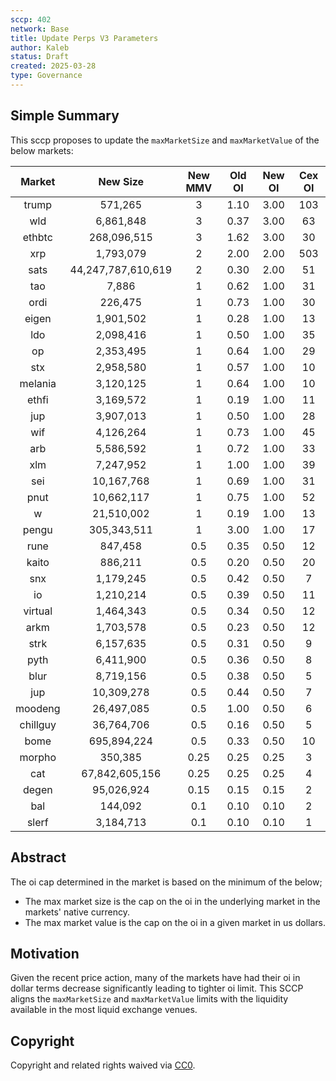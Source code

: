 ```yaml
---
sccp: 402
network: Base
title: Update Perps V3 Parameters
author: Kaleb
status: Draft
created: 2025-03-28
type: Governance
---
```


## Simple Summary

This sccp proposes to update the `maxMarketSize` and `maxMarketValue` of the below markets:

| **Market** |    **New Size**    | **New MMV** | **Old OI** | **New OI** | **Cex OI** |
|:----------:|:------------------:|:-----------:|:----------:|:----------:|:----------:|
|    trump   |       571,265      |      3      |    1.10    |    3.00    |     103    |
|     wld    |      6,861,848     |      3      |    0.37    |    3.00    |     63     |
|   ethbtc   |     268,096,515    |      3      |    1.62    |    3.00    |     30     |
|     xrp    |      1,793,079     |      2      |    2.00    |    2.00    |     503    |
|    sats    | 44,247,787,610,619 |      2      |    0.30    |    2.00    |     51     |
|     tao    |        7,886       |      1      |    0.62    |    1.00    |     31     |
|    ordi    |       226,475      |      1      |    0.73    |    1.00    |     30     |
|    eigen   |      1,901,502     |      1      |    0.28    |    1.00    |     13     |
|     ldo    |      2,098,416     |      1      |    0.50    |    1.00    |     35     |
|     op     |      2,353,495     |      1      |    0.64    |    1.00    |     29     |
|     stx    |      2,958,580     |      1      |    0.57    |    1.00    |     10     |
|   melania  |      3,120,125     |      1      |    0.64    |    1.00    |     10     |
|    ethfi   |      3,169,572     |      1      |    0.19    |    1.00    |     11     |
|     jup    |      3,907,013     |      1      |    0.50    |    1.00    |     28     |
|     wif    |      4,126,264     |      1      |    0.73    |    1.00    |     45     |
|     arb    |      5,586,592     |      1      |    0.72    |    1.00    |     33     |
|     xlm    |      7,247,952     |      1      |    1.00    |    1.00    |     39     |
|     sei    |     10,167,768     |      1      |    0.69    |    1.00    |     31     |
|    pnut    |     10,662,117     |      1      |    0.75    |    1.00    |     52     |
|      w     |     21,510,002     |      1      |    0.19    |    1.00    |     13     |
|    pengu   |     305,343,511    |      1      |    3.00    |    1.00    |     17     |
|    rune    |       847,458      |     0.5     |    0.35    |    0.50    |     12     |
|    kaito   |       886,211      |     0.5     |    0.20    |    0.50    |     20     |
|     snx    |      1,179,245     |     0.5     |    0.42    |    0.50    |      7     |
|     io     |      1,210,214     |     0.5     |    0.39    |    0.50    |     11     |
|   virtual  |      1,464,343     |     0.5     |    0.34    |    0.50    |     12     |
|    arkm    |      1,703,578     |     0.5     |    0.23    |    0.50    |     12     |
|    strk    |      6,157,635     |     0.5     |    0.31    |    0.50    |      9     |
|    pyth    |      6,411,900     |     0.5     |    0.36    |    0.50    |      8     |
|    blur    |      8,719,156     |     0.5     |    0.38    |    0.50    |      5     |
|     jup    |     10,309,278     |     0.5     |    0.44    |    0.50    |      7     |
|   moodeng  |     26,497,085     |     0.5     |    1.00    |    0.50    |      6     |
|  chillguy  |     36,764,706     |     0.5     |    0.16    |    0.50    |      5     |
|    bome    |     695,894,224    |     0.5     |    0.33    |    0.50    |     10     |
|   morpho   |       350,385      |     0.25    |    0.25    |    0.25    |      3     |
|     cat    |   67,842,605,156   |     0.25    |    0.25    |    0.25    |      4     |
|    degen   |     95,026,924     |     0.15    |    0.15    |    0.15    |      2     |
|     bal    |       144,092      |     0.1     |    0.10    |    0.10    |      2     |
|    slerf   |      3,184,713     |     0.1     |    0.10    |    0.10    |      1     |

## Abstract

The oi cap determined in the market is based on the minimum of the below;
- The max market size is the cap on the oi in the underlying market in the markets' native currency.
- The max market value is the cap on the oi in a given market in us dollars.


## Motivation

Given the recent price action, many of the markets have had their oi in dollar terms decrease significantly leading to tighter oi limit. This SCCP aligns the `maxMarketSize` and `maxMarketValue` limits with the liquidity available in the most liquid exchange venues.

## Copyright

Copyright and related rights waived via [CC0](https://creativecommons.org/publicdomain/zero/1.0/).
